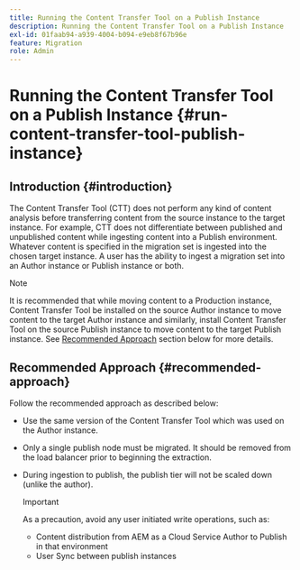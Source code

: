 ```yaml
---
title: Running the Content Transfer Tool on a Publish Instance
description: Running the Content Transfer Tool on a Publish Instance
exl-id: 01faab94-a939-4004-b094-e9eb8f67b96e
feature: Migration
role: Admin
---
```

# Running the Content Transfer Tool on a Publish Instance {#run-content-transfer-tool-publish-instance}

## Introduction {#introduction}

The Content Transfer Tool (CTT) does not perform any kind of content analysis before transferring content from the source instance to the target instance. For example, CTT does not differentiate between published and unpublished content while ingesting content into a Publish environment. Whatever content is specified in the migration set is ingested into the chosen target instance. A user has the ability to ingest a migration set into an Author instance or Publish instance or both. 

>[!NOTE]
>It is recommended that while moving content to a Production instance, Content Transfer Tool be installed on the source Author instance to move content to the target Author instance and similarly, install Content Transfer Tool on the source Publish instance to move content to the target Publish instance. See [Recommended Approach](#recommended-approach) section below for more details.

## Recommended Approach {#recommended-approach}

Follow the recommended approach as described below:

* Use the same version of the Content Transfer Tool which was used on the Author instance.

* Only a single publish node must be migrated. It should be removed from the load balancer prior to beginning the extraction.

* During ingestion to publish, the publish tier will not be scaled down (unlike the author). 

   >[!IMPORTANT]
   >As a precaution, avoid any user initiated write operations, such as:
   > * Content distribution from AEM as a Cloud Service Author to Publish in that environment 
   > * User Sync between publish instances
